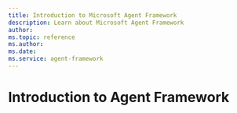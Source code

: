 ```yaml
---
title: Introduction to Microsoft Agent Framework
description: Learn about Microsoft Agent Framework
author: 
ms.topic: reference
ms.author: 
ms.date: 
ms.service: agent-framework
---
```


# Introduction to Agent Framework
